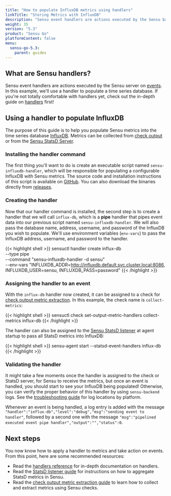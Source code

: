 ```yaml
---
title: "How to populate InfluxDB metrics using handlers"
linkTitle: "Storing Metrics with InfluxDB"
description: "Sensu event handlers are actions executed by the Sensu backend on events. This guide helps you populate Sensu metrics into the time series database InfluxDB. "
weight: 35
version: "5.3"
product: "Sensu Go"
platformContent: false
menu:
  sensu-go-5.3:
    parent: guides
---
```


## What are Sensu handlers?

Sensu event handlers are actions executed by the Sensu server on [events][1].
In this example, we'll use a handler to populate a time series database. If
you're not totally comfortable with handlers yet, check out the in-depth
guide on [handlers][9] first!

## Using a handler to populate InfluxDB

The purpose of this guide is to help you populate Sensu metrics into the time
series database [InfluxDB][2]. Metrics can be collected from [check output][10]
or from the [Sensu StatsD Server][3].

### Installing the handler command

The first thing you'll want to do is create an executable script named
`sensu-influxdb-handler`, which will be responsible for populating a configurable
InfluxDB with Sensu metrics. The source code and installation instructions of
this script is available on [GitHub][4]. You can also download the binaries
directly from [releases][11].

### Creating the handler

Now that our handler command is installed, the second step is to create a
handler that we will call `influx-db`, which is a **pipe** handler that pipes
event data into our previous script named `sensu-influxdb-handler`. We will also
pass the database name, address, username, and password of the InfluxDB you wish
to populate.
We'll use environment variables (`env-vars`) to pass the InfluxDB address, username, and password to the handler.

{{< highlight shell >}}
sensuctl handler create influx-db \
--type pipe \
--command "sensu-influxdb-handler -d sensu" \
--env-vars "INFLUXDB_ADDR=http://influxdb.default.svc.cluster.local:8086, INFLUXDB_USER=sensu, INFLUXDB_PASS=password"
{{< /highlight >}}

### Assigning the handler to an event

With the `influx-db` handler now created, it can be assigned to a check for
[check output metric extraction][10]. In this example, the check name is
`collect-metrics`:

{{< highlight shell >}}
sensuctl check set-output-metric-handlers collect-metrics influx-db
{{< /highlight >}}

The handler can also be assigned to the [Sensu StatsD listener][3] at agent startup to pass
all StatsD metrics into InfluxDB:

{{< highlight shell >}}
sensu-agent start --statsd-event-handlers influx-db
{{< /highlight >}}

### Validating the handler

It might take a few moments once the handler is assigned to the check or StatsD
server, for Sensu to receive the metrics, but once an event is handled, you
should start to see your InfluxDB being populated! Otherwise, you can verify the
proper behavior of this handler by using `sensu-backend` logs.
See the [troubleshooting guide][8] for log locations by platform.

Whenever an event is being handled, a log entry is added with the message
`"handler":"influx-db","level":"debug","msg":"sending event to handler"`,
followed by a second one with the message `"msg":"pipelined executed event pipe
handler","output":"","status":0`.

## Next steps

You now know how to apply a handler to metrics and take action on events. From
this point, here are some recommended resources:

* Read the [handlers reference][9] for in-depth documentation on handlers.
* Read the [StatsD listener guide][3] for instructions on how to aggregate
StatsD metrics in Sensu.
* Read the [check output metric extraction guide][10] to learn how to collect
and extract metrics using Sensu checks.

[1]: ../../reference/events/
[2]: https://github.com/influxdata/influxdb
[3]: ../aggregate-metrics-statsd/
[4]: https://github.com/sensu/sensu-influxdb-handler#installation
[5]: https://rakyll.org/cross-compilation/
[6]: https://golang.org/doc/install
[7]: https://en.wikipedia.org/wiki/PATH_(variable)
[8]: ../troubleshooting
[9]: ../../reference/handlers
[10]: ../extract-metrics-with-checks
[11]: https://github.com/sensu/sensu-influxdb-handler/releases
